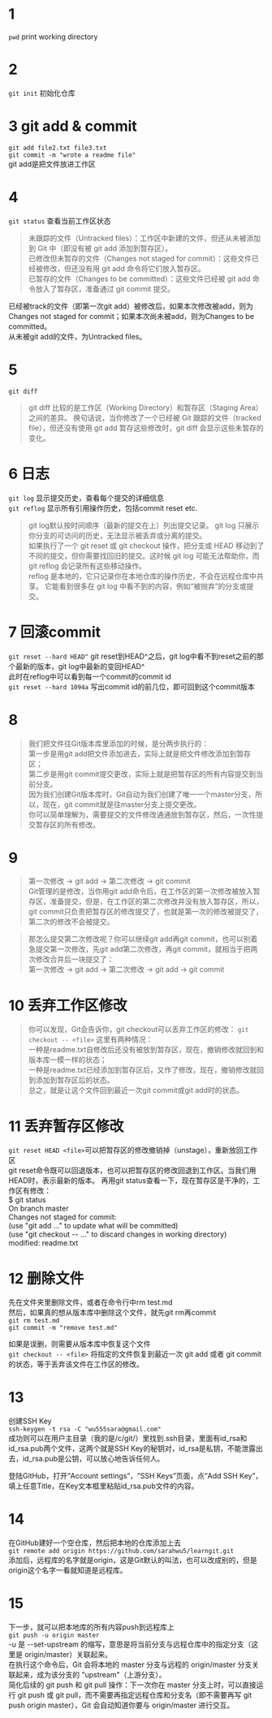 # 1
`pwd` print working directory
# 2
`git init`  初始化仓库
# 3 git add & commit
`git add file2.txt file3.txt`  
`git commit -m "wrote a readme file"`  
git add是把文件放进工作区
# 4
`git status`  查看当前工作区状态
>未跟踪的文件（Untracked files）：工作区中新建的文件，但还从未被添加到 Git 中（即没有被 git add 添加到暂存区）。  
已修改但未暂存的文件（Changes not staged for commit）：这些文件已经被修改，但还没有用 git add 命令将它们放入暂存区。  
已暂存的文件（Changes to be committed）：这些文件已经被 git add 命令放入了暂存区，准备通过 git commit 提交。 

已经被track的文件（即第一次git add）被修改后，如果本次修改被add，则为Changes not staged for commit；如果本次尚未被add，则为Changes to be committed。  
从未被git add的文件，为Untracked files。
# 5
`git diff`  
>git diff 比较的是工作区（Working Directory）和暂存区（Staging Area）之间的差异。
换句话说，当你修改了一个已经被 Git 跟踪的文件（tracked file），但还没有使用 git add 暂存这些修改时，git diff 会显示这些未暂存的变化。
# 6 日志
`git log` 显示提交历史，查看每个提交的详细信息  
`git reflog` 显示所有引用操作历史，包括commit reset etc. 

>git log默认按时间顺序（最新的提交在上）列出提交记录。
git log 只展示你分支的可访问的历史，无法显示被丢弃或分离的提交。  
如果执行了一个 git reset 或 git checkout 操作，把分支或 HEAD 移动到了不同的提交，但你需要找回旧的提交。这时候 git log 可能无法帮助你，而 git reflog 会记录所有这些移动操作。  
reflog 是本地的，它只记录你在本地仓库的操作历史，不会在远程仓库中共享。
它能看到很多在 git log 中看不到的内容，例如“被抛弃”的分支或提交。

# 7 回滚commit
`git reset --hard HEAD^`
git reset到HEAD^之后，git log中看不到reset之前的那个最新的版本，git log中最新的变回HEAD^  
此时在reflog中可以看到每一个commit的commit id  
`git reset --hard 1094a`
写出commit id的前几位，即可回到这个commit版本
# 8
>我们把文件往Git版本库里添加的时候，是分两步执行的：  
第一步是用git add把文件添加进去，实际上就是把文件修改添加到暂存区；  
第二步是用git commit提交更改，实际上就是把暂存区的所有内容提交到当前分支。  
因为我们创建Git版本库时，Git自动为我们创建了唯一一个master分支，所以，现在，git commit就是往master分支上提交更改。  
你可以简单理解为，需要提交的文件修改通通放到暂存区，然后，一次性提交暂存区的所有修改。  
# 9
>第一次修改 -> git add -> 第二次修改 -> git commit  
Git管理的是修改，当你用git add命令后，在工作区的第一次修改被放入暂存区，准备提交，但是，在工作区的第二次修改并没有放入暂存区，所以，git commit只负责把暂存区的修改提交了，也就是第一次的修改被提交了，第二次的修改不会被提交。

>那怎么提交第二次修改呢？你可以继续git add再git commit，也可以别着急提交第一次修改，先git add第二次修改，再git commit，就相当于把两次修改合并后一块提交了：  
第一次修改 -> git add -> 第二次修改 -> git add -> git commit

# 10 丢弃工作区修改
>你可以发现，Git会告诉你，git checkout可以丢弃工作区的修改：
`git checkout -- <file>`
这里有两种情况：  
一种是readme.txt自修改后还没有被放到暂存区，现在，撤销修改就回到和版本库一模一样的状态；  
一种是readme.txt已经添加到暂存区后，又作了修改，现在，撤销修改就回到添加到暂存区后的状态。  
总之，就是让这个文件回到最近一次git commit或git add时的状态。

# 11 丢弃暂存区修改
`git reset HEAD <file>`可以把暂存区的修改撤销掉（unstage），重新放回工作区  
git reset命令既可以回退版本，也可以把暂存区的修改回退到工作区。当我们用HEAD时，表示最新的版本。
再用git status查看一下，现在暂存区是干净的，工作区有修改：  
$ git status  
On branch master  
Changes not staged for commit:  
  (use "git add <file>..." to update what will be committed)  
  (use "git checkout -- <file>..." to discard changes in working directory)   
  modified:   readme.txt  

# 12 删除文件
先在文件夹里删除文件，或者在命令行中rm test.md  
然后，如果真的想从版本库中删除这个文件，就先git rm再commit  
`git rm test.md`  
`git commit -m "remove test.md"`  

如果是误删，则需要从版本库中恢复这个文件  
`git checkout -- <file>`
将指定的文件恢复到最近一次 git add 或者 git commit 的状态，等于丢弃该文件在工作区的修改。

# 13
创建SSH Key  
`ssh-keygen -t rsa -C "wu555sara@gmail.com"`  
成功则可以在用户主目录（我的是/c/git/）里找到.ssh目录，里面有id_rsa和id_rsa.pub两个文件，这两个就是SSH Key的秘钥对，id_rsa是私钥，不能泄露出去，id_rsa.pub是公钥，可以放心地告诉任何人。

登陆GitHub，打开“Account settings”，“SSH Keys”页面，点“Add SSH Key”，填上任意Title，在Key文本框里粘贴id_rsa.pub文件的内容。

# 14
在GitHub建好一个空仓库，然后把本地的仓库添加上去  
`git remote add origin https://github.com/sarahwu5/learngit.git`  
添加后，远程库的名字就是origin，这是Git默认的叫法，也可以改成别的，但是origin这个名字一看就知道是远程库。
# 15
下一步，就可以把本地库的所有内容push到远程库上  
`git push -u origin master`  
-u 是 --set-upstream 的缩写，意思是将当前分支与远程仓库中的指定分支（这里是 origin/master）关联起来。  
在执行这个命令后，Git 会将本地的 master 分支与远程的 origin/master 分支关联起来，成为该分支的 "upstream"（上游分支）。  
简化后续的 git push 和 git pull 操作：下一次你在 master 分支上时，可以直接运行 git push 或 git pull，而不需要再指定远程仓库和分支名（即不需要再写 git push origin master），Git 会自动知道你要与 origin/master 进行交互。







